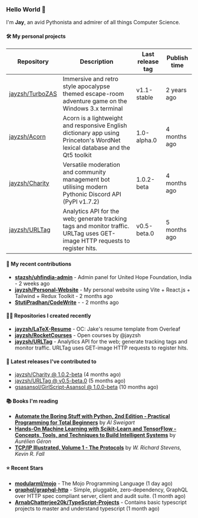 ### Hello World 👋

I'm **Jay**, an avid Pythonista and admirer of all things Computer Science.

#### 🛠  My personal projects
Repository | Description | Last release tag | Publish time |
-----------|-------------|------------------|--------------|
 [jayzsh/TurboZAS](https://github.com/jayzsh/TurboZAS) | Immersive and retro style apocalypse themed escape-room adventure game on the Windows 3.x terminal | v1.1-stable | 2 years ago
 [jayzsh/Acorn](https://github.com/jayzsh/Acorn) | Acorn is a lightweight and responsive English dictionary app using Princeton's WordNet lexical database and the Qt5 toolkit  | 1.0-alpha.0 | 4 months ago
 [jayzsh/Charity](https://github.com/jayzsh/Charity) | Versatile moderation and community management bot utilising modern Pythonic Discord API (PyPI v1.7.2) | 1.0.2-beta | 4 months ago
 [jayzsh/URLTag](https://github.com/jayzsh/URLTag) | Analytics API for the web; generate tracking tags and monitor traffic. URLTag uses GET-image HTTP requests to register hits. | v0.5-beta.0 | 5 months ago

#### 📁 My recent contributions

<ul>
<li><b><a href="https://github.com/stazsh/uhfindia-admin">stazsh/uhfindia-admin</a></b> - Admin panel for United Hope Foundation, India - 2 weeks ago</li>
<li><b><a href="https://github.com/jayzsh/Personal-Website">jayzsh/Personal-Website</a></b> - My personal website using Vite + React.js + Tailwind + Redux Toolkit - 2 months ago</li>
<li><b><a href="https://github.com/StutiPradhan/CodeWrite">StutiPradhan/CodeWrite</a></b> -  - 2 months ago</li>
</ul>

#### 👨‍💻 Repositories I created recently
- **[jayzsh/LaTeX-Resume](https://github.com/jayzsh/LaTeX-Resume)** - OC: Jake's resume template from Overleaf
- **[jayzsh/RocketCourses](https://github.com/jayzsh/RocketCourses)** - Open courses by @jayzsh
- **[jayzsh/URLTag](https://github.com/jayzsh/URLTag)** - Analytics API for the web; generate tracking tags and monitor traffic. URLTag uses GET-image HTTP requests to register hits.

#### 🚀 Latest releases I've contributed to


- [jayzsh/Charity @ 1.0.2-beta](https://github.com/jayzsh/Charity/releases/tag/1.0.2-beta) (4 months ago)
- [jayzsh/URLTag @ v0.5-beta.0](https://github.com/jayzsh/URLTag/releases/tag/v0.5-beta.0) (5 months ago)
- [gsasansol/GirlScript-Asansol @ 1.0.0-beta](https://github.com/gsasansol/GirlScript-Asansol/releases/tag/1.0.0-beta) (10 months ago)

#### 📚 Books I'm reading
- **[Automate the Boring Stuff with Python, 2nd Edition - Practical Programming for Total Beginners](https://literal.club/jayzsh/book/al-sweigart-automate-the-boring-stuff-with-python-2nd-edition-x47zp)** by _Al Sweigart_
- **[Hands-On Machine Learning with Scikit-Learn and TensorFlow - Concepts, Tools, and Techniques to Build Intelligent Systems](https://literal.club/jayzsh/book/hands-on-machine-learning-with-scikit-learn-and-tensorflow-pw0fv)** by _Aurélien Géron_
- **[TCP/IP Illustrated, Volume 1 - The Protocols](https://literal.club/jayzsh/book/kevin-r-fall-w-richard-stevens-tcpip-illustrated-volume-1-q1kwv)** by _W. Richard Stevens, Kevin R. Fall_

#### ⭐ Recent Stars
- **[modularml/mojo](https://github.com/modularml/mojo)** - The Mojo Programming Language (1 day ago)
- **[graphql/graphql-http](https://github.com/graphql/graphql-http)** - Simple, pluggable, zero-dependency, GraphQL over HTTP spec compliant server, client and audit suite. (1 month ago)
- **[ArnabChatterjee20k/TypeScript-Projects](https://github.com/ArnabChatterjee20k/TypeScript-Projects)** - Contains basic typescript projects to master and understand typescript (1 month ago)
